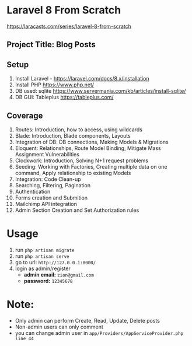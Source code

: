 # Laravel 8 From Scratch
https://laracasts.com/series/laravel-8-from-scratch

## Project Title: Blog Posts


## Setup
1. Install Laravel - https://laravel.com/docs/8.x/installation
2. Install PHP https://www.php.net/
3. DB used: sqlite https://www.servermania.com/kb/articles/install-sqlite/
4. DB GUI: Tableplus https://tableplus.com/



## Coverage
1. Routes: Introduction, how to access, using wildcards
2. Blade: Introduction, Blade components, Layouts
3. Integration of DB: DB connections, Making Models & Migrations
4. Eloquent: Relationships, Route Model Binding, Mitigate Mass Assignment Vulnerabilities
5. Clockwork: Introduction, Solving N+1 request problems
6. Seeding: Working with Factories, Creating multiple data on one command, Apply relationship to existing Models
7. Integration: Code Clean-up
8. Searching, Filtering, Pagination
9. Authentication
10. Forms creation and Submition
11. Mailchimp API integration
12. Admin Section Creation and Set Authorization rules


# Usage
1. run `php artisan migrate`
2. run `php artisan serve`
3. go to url: `http://127.0.0.1:8000/`
4. login as admin/register
    - **admin email:** `zion@gmail.com`
    - **password:** `12345678`

# Note:
- Only admin can perform Create, Read, Update, Delete posts
- Non-admin users can only comment
- you can change admin user in `app/Providers/AppServiceProvider.php line 44`

